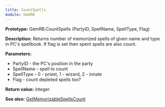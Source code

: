 ```yaml
---
title: CountSpells
module: GemRB
---
```


**Prototype:** GemRB.CountSpells (PartyID, SpellName, SpellType, Flag)

**Description:** Returns number of memorized spells of given name and type 
in PC's spellbook. If flag is set then spent spells are also count.

**Parameters:**
  * PartyID   - the PC's position in the party
  * SpellName - spell to count
  * SpellType - 0 - priest, 1 - wizard, 2 - innate
  * Flag      - count depleted spells too?

**Return value:** integer

**See also:** [GetMemorizableSpellsCount](GetMemorizableSpellsCount.md)
